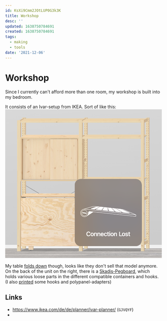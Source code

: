 ```yaml
---
id: KsXi9Cmm2JOtLUP0G3k3K
title: Workshop
desc: ''
updated: 1638750784691
created: 1638750784691
tags:
  - making
  - tools
date: '2021-12-06'
---
```


# Workshop
Since I currently can't afford more than one room, my workshop is built into my bedroom.

It consists of an Ivar-setup from IKEA. Sort of like this:
![GJVQYF](./assets/workshop.png)

My table [folds down](https://www.youtube.com/watch?v=TTvtQFDbtFk) though, looks like they don't sell that model anymore. On the back of the unit on the right, there is a [Skadis-Pegboard](https://www.ikea.com/de/de/p/skadis-lochplatte-weiss-10321618/), which holds various loose parts in the different compatible containers and hooks. (I also [printed](./3DPrinting) some hooks and polypanel-adapters)

## Links
- https://www.ikea.com/de/de/planner/ivar-planner/ (`GJVQYF`)
-
